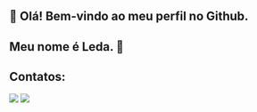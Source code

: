 ## 👋 Olá! Bem-vindo ao meu perfil no Github.
## Meu nome é Leda. 🔭

## Contatos:
<div>
<a href = "mailto:contato@ledatrindade94"><img loading="lazy" src="https://img.shields.io/badge/Gmail-D14836?style=for-the-badge&logo=gmail&logoColor=white" target="_blank"></a>
<a href="https://www.linkedin.com/in/l%C3%AAda-trindade-b21a73288/" target="_blank"><img loading="lazy" src="https://img.shields.io/badge/-LinkedIn-%230077B5?style=for-the-badge&logo=linkedin&logoColor=white" target="_blank"></a>   
</div>
